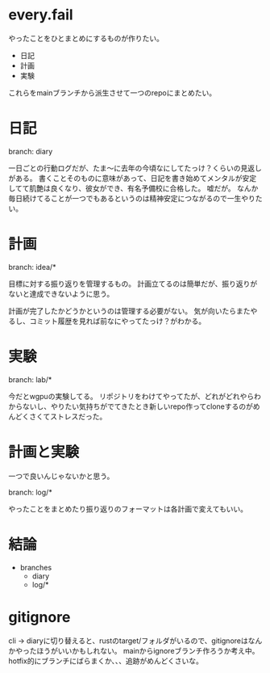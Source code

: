 # every.fail

やったことをひとまとめにするものが作りたい。

- 日記
- 計画
- 実験

これらをmainブランチから派生させて一つのrepoにまとめたい。

# 日記

branch: diary

一日ごとの行動ログだが、たま〜に去年の今頃なにしてたっけ？くらいの見返しがある。
書くことそのものに意味があって、日記を書き始めてメンタルが安定してて肌艶は良くなり、彼女ができ、有名予備校に合格した。
嘘だが。
なんか毎日続けてることが一つでもあるというのは精神安定につながるので一生やりたい。


# 計画

branch: idea/*

目標に対する振り返りを管理するもの。
計画立てるのは簡単だが、振り返りがないと達成できないように思う。

計画が完了したかどうかというのは管理する必要がない。
気が向いたらまたやるし、コミット履歴を見れば前なにやってたっけ？がわかる。

# 実験

branch: lab/*

今だとwgpuの実験してる。
リポジトリをわけてやってたが、どれがどれやらわからないし、やりたい気持ちがでてきたとき新しいrepo作ってcloneするのがめんどくさくてストレスだった。

# 計画と実験

一つで良いんじゃないかと思う。

branch: log/*

やったことをまとめたり振り返りのフォーマットは各計画で変えてもいい。

# 結論

- branches
    - diary
    - log/*

# gitignore

cli -> diaryに切り替えると、rustのtarget/フォルダがいるので、gitignoreはなんかやったほうがいいかもしれない。
mainからignoreブランチ作ろうか考え中。hotfix的にブランチにばらまくか、、、追跡がめんどくさいな。

